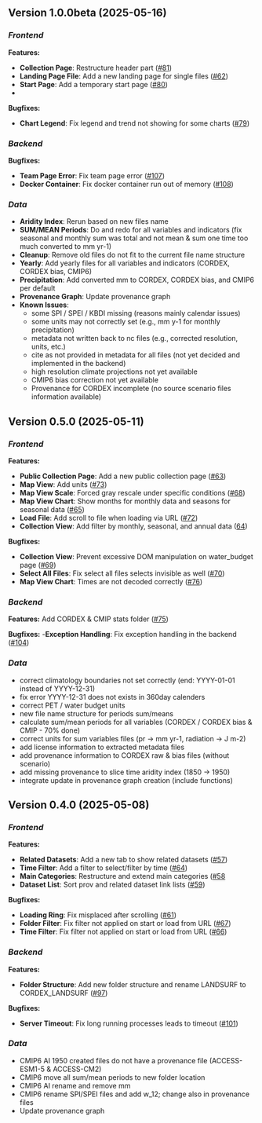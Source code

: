 
## Version 1.0.0beta (2025-05-16)

### _Frontend_
**Features:**
- **Collection Page**: Restructure header part ([#81](https://github.com/TIPPECC/tippecc.github.io/issues/81))
- **Landing Page File**: Add a new landing page for single files ([#62](https://github.com/TIPPECC/tippecc.github.io/issues/62))
- **Start Page**: Add a temporary start page ([#80](https://github.com/TIPPECC/tippecc.github.io/issues/80))
-
**Bugfixes:**
- **Chart Legend**: Fix legend and trend not showing for some charts ([#79](https://github.com/TIPPECC/tippecc.github.io/issues/79))

### _Backend_

**Bugfixes:**
- **Team Page Error**: Fix team page error ([#107](https://github.com/geofranzi/geoportal/issues/107))
- **Docker Container**: Fix docker container run out of memory ([#108](https://github.com/geofranzi/geoportal/issues/108))

### _Data_

- **Aridity Index**: Rerun based on new files name
- **SUM/MEAN Periods**: Do and redo for all variables and indicators (fix seasonal and monthly sum was total and not mean & sum one time too much converted to mm yr-1)
- **Cleanup**: Remove old files do not fit to the current file name structure
- **Yearly**: Add yearly files for all variables and indicators (CORDEX, CORDEX bias, CMIP6)
- **Precipitation**: Add converted mm to CORDEX, CORDEX bias, and CMIP6 per default
- **Provenance Graph**: Update provenance graph
- **Known Issues**:
   - some SPI / SPEI / KBDI missing (reasons mainly calendar issues)
   - some units may not correctly set (e.g., mm y-1 for monthly precipitation)
   - metadata not written back to nc files (e.g., corrected resolution, units, etc.)
   - cite as not provided in metadata for all files (not yet decided and implemented in the backend)
   - high resolution climate projections not yet available
   - CMIP6 bias correction not yet available
   - Provenance for CORDEX incomplete (no source scenario files information available)



## Version 0.5.0 (2025-05-11)

### _Frontend_

**Features:**

- **Public Collection Page**: Add a new public collection page ([#63](https://github.com/TIPPECC/tippecc.github.io/issues/63))
- **Map View**: Add units ([#73](https://github.com/TIPPECC/tippecc.github.io/issues/73))
- **Map View Scale**: Forced gray rescale under specific conditions ([#68](https://github.com/TIPPECC/tippecc.github.io/issues/68))
- **Map View Chart**: Show months for monthly data and seasons for seasonal data ([#65](https://github.com/TIPPECC/tippecc.github.io/issues/65))
- **Load File**: Add scroll to file when loading via URL ([#72](<[https://gi](https://github.com/TIPPECC/tippecc.github.io/issues/72)>))
- **Collection View**: Add filter by monthly, seasonal, and annual data ([64](<[https://gi](https://github.com/TIPPECC/tippecc.github.io/issues/64)>))

**Bugfixes:**

- **Collection View**: Prevent excessive DOM manipulation on water_budget page ([#69](https://github.com/TIPPECC/tippecc.github.io/issues/69))
- **Select All Files**: Fix select all files selects invisible as well ([#70](https://github.com/TIPPECC/tippecc.github.io/issues/70))
- **Map View Chart**: Times are not decoded correctly ([#76](https://github.com/TIPPECC/tippecc.github.io/issues/76))

### _Backend_

**Features:**
Add CORDEX & CMIP stats folder ([#75](https://github.com/TIPPECC/tippecc.github.io/issues/75))

**Bugfixes:** -**Exception Handling**: Fix exception handling in the backend ([#104](https://github.com/geofranzi/geoportal/issues/101))

### _Data_

- correct climatology boundaries not set correctly (end: YYYY-01-01 instead of YYYY-12-31)
- fix error YYYY-12-31 does not exists in 360day calenders
- correct PET / water budget units
- new file name structure for periods sum/means
- calculate sum/mean periods for all variables (CORDEX / CORDEX bias & CMIP - 70% done)
- correct units for sum variables files (pr -> mm yr-1, radiation -> J m-2)
- add license information to extracted metadata files
- add provenance information to CORDEX raw & bias files (without scenario)
- add missing provenance to slice time aridity index (1850 -> 1950)
- integrate update in provenance graph creation (include functions)

## Version 0.4.0 (2025-05-08)

### _Frontend_

**Features:**

- **Related Datasets**: Add a new tab to show related datasets ([#57](https://github.com/TIPPECC/tippecc.github.io/issues/57))
- **Time Filter**: Add a filter to select/filter by time ([#64](https://github.com/TIPPECC/tippecc.github.io/issues/64))
- **Main Categories**: Restructure and extend main categories ([#58](<(https://github.com/TIPPECC/tippecc.github.io/issues/58)>)
- **Dataset List**: Sort prov and related dataset link lists ([#59](<(https://github.com/TIPPECC/tippecc.github.io/issues/59)>))

**Bugfixes:**

- **Loading Ring**: Fix misplaced after scrolling ([#61](https://github.com/TIPPECC/tippecc.github.io/issues/61))
- **Folder Filter**: Fix filter not applied on start or load from URL ([#67](https://github.com/TIPPECC/tippecc.github.io/issues/67))
- **Time Filter**: Fix filter not applied on start or load from URL ([#66](https://github.com/TIPPECC/tippecc.github.io/issues/66))

### _Backend_

**Features:**

- **Folder Structure**: Add new folder structure and rename LANDSURF to CORDEX_LANDSURF ([#97](https://github.com/geofranzi/geoportal/issues/97))

**Bugfixes:**

- **Server Timeout**: Fix long running processes leads to timeout ([#101](https://github.com/geofranzi/geoportal/issues/101))

### _Data_

- CMIP6 AI 1950 created files do not have a provenance file (ACCESS-ESM1-5 & ACCESS-CM2)
- CMIP6 move all sum/mean periods to new folder location
- CMIP6 AI rename and remove mm
- CMIP6 rename SPI/SPEI files and add w_12; change also in provenance files
- Update provenance graph
